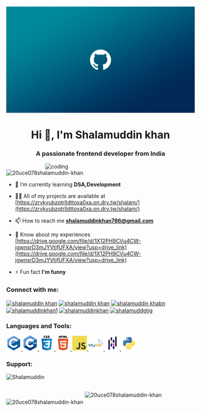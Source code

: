 ![logo](https://github.com/20UCE078Shalamuddin-Khan/20UCE07Shalamuddin-Khan/blob/main/GitHub_banner.png)
<h1 align="center">Hi 👋, I'm Shalamuddin khan</h1>
<h3 align="center">A passionate frontend developer from India</h3>
<img align="right" alt="coding" width="400" src="https://user-images.githubusercontent.com/55389276/140866485-8fb1c876-9a8f-4d6a-98dc-08c4981eaf70.gif">
<p align="left"> <img src="https://komarev.com/ghpvc/?username=20uce078shalamuddin-khan&label=Profile%20views&color=0e75b6&style=flat" alt="20uce078shalamuddin-khan" /> </p>

- 🌱 I’m currently learning **DSA,Development**

- 👨‍💻 All of my projects are available at [https://zrvkvubzqtrlldttoxa0xa.on.drv.tw/shalam/](https://zrvkvubzqtrlldttoxa0xa.on.drv.tw/shalam/)

- 📫 How to reach me **shalamuddinkhan786@gmail.com**

- 📄 Know about my experiences [https://drive.google.com/file/d/1X12PH9CVu4CW-jgwnsrD3mJYVtjfUFXA/view?usp=drive_link](https://drive.google.com/file/d/1X12PH9CVu4CW-jgwnsrD3mJYVtjfUFXA/view?usp=drive_link)

- ⚡ Fun fact **I'm funny**

<h3 align="left">Connect with me:</h3>
<p align="left">
<a href="https://linkedin.com/in/shalamuddin khan" target="blank"><img align="center" src="https://raw.githubusercontent.com/rahuldkjain/github-profile-readme-generator/master/src/images/icons/Social/linked-in-alt.svg" alt="shalamuddin khan" height="30" width="40" /></a>
<a href="https://fb.com/shalamuddin khan" target="blank"><img align="center" src="https://raw.githubusercontent.com/rahuldkjain/github-profile-readme-generator/master/src/images/icons/Social/facebook.svg" alt="shalamuddin khan" height="30" width="40" /></a>
<a href="https://instagram.com/shalamuddin khabn" target="blank"><img align="center" src="https://raw.githubusercontent.com/rahuldkjain/github-profile-readme-generator/master/src/images/icons/Social/instagram.svg" alt="shalamuddin khabn" height="30" width="40" /></a>
<a href="https://www.hackerrank.com/shalamuddinkhan1" target="blank"><img align="center" src="https://raw.githubusercontent.com/rahuldkjain/github-profile-readme-generator/master/src/images/icons/Social/hackerrank.svg" alt="shalamuddinkhan1" height="30" width="40" /></a>
<a href="https://www.leetcode.com/shalamuddinkhan" target="blank"><img align="center" src="https://raw.githubusercontent.com/rahuldkjain/github-profile-readme-generator/master/src/images/icons/Social/leet-code.svg" alt="shalamuddinkhan" height="30" width="40" /></a>
<a href="https://auth.geeksforgeeks.org/user/shalamuddgtig" target="blank"><img align="center" src="https://raw.githubusercontent.com/rahuldkjain/github-profile-readme-generator/master/src/images/icons/Social/geeks-for-geeks.svg" alt="shalamuddgtig" height="30" width="40" /></a>
</p>

<h3 align="left">Languages and Tools:</h3>
<p align="left"> <a href="https://www.cprogramming.com/" target="_blank" rel="noreferrer"> <img src="https://raw.githubusercontent.com/devicons/devicon/master/icons/c/c-original.svg" alt="c" width="40" height="40"/> </a> <a href="https://www.w3schools.com/cpp/" target="_blank" rel="noreferrer"> <img src="https://raw.githubusercontent.com/devicons/devicon/master/icons/cplusplus/cplusplus-original.svg" alt="cplusplus" width="40" height="40"/> </a> <a href="https://www.w3schools.com/css/" target="_blank" rel="noreferrer"> <img src="https://raw.githubusercontent.com/devicons/devicon/master/icons/css3/css3-original-wordmark.svg" alt="css3" width="40" height="40"/> </a> <a href="https://www.w3.org/html/" target="_blank" rel="noreferrer"> <img src="https://raw.githubusercontent.com/devicons/devicon/master/icons/html5/html5-original-wordmark.svg" alt="html5" width="40" height="40"/> </a> <a href="https://developer.mozilla.org/en-US/docs/Web/JavaScript" target="_blank" rel="noreferrer"> <img src="https://raw.githubusercontent.com/devicons/devicon/master/icons/javascript/javascript-original.svg" alt="javascript" width="40" height="40"/> </a> <a href="https://www.mysql.com/" target="_blank" rel="noreferrer"> <img src="https://raw.githubusercontent.com/devicons/devicon/master/icons/mysql/mysql-original-wordmark.svg" alt="mysql" width="40" height="40"/> </a> <a href="https://pandas.pydata.org/" target="_blank" rel="noreferrer"> <img src="https://raw.githubusercontent.com/devicons/devicon/2ae2a900d2f041da66e950e4d48052658d850630/icons/pandas/pandas-original.svg" alt="pandas" width="40" height="40"/> </a> <a href="https://www.python.org" target="_blank" rel="noreferrer"> <img src="https://raw.githubusercontent.com/devicons/devicon/master/icons/python/python-original.svg" alt="python" width="40" height="40"/> </a> </p>

<h3 align="left">Support:</h3>
<p><a href="https://www.buymeacoffee.com/simplified"> <img align="left" src="https://cdn.buymeacoffee.com/buttons/v2/default-yellow.png" height="50" width="210" alt="Shalamuddin" /></a></p><br><br>

<p><img align="left" src="https://github-readme-stats.vercel.app/api/top-langs?username=20uce078shalamuddin-khan&show_icons=true&locale=en&layout=compact" alt="20uce078shalamuddin-khan" /></p>

<p>&nbsp;<img align="center" src="https://github-readme-stats.vercel.app/api?username=20uce078shalamuddin-khan&show_icons=true&locale=en" alt="20uce078shalamuddin-khan" /></p>

